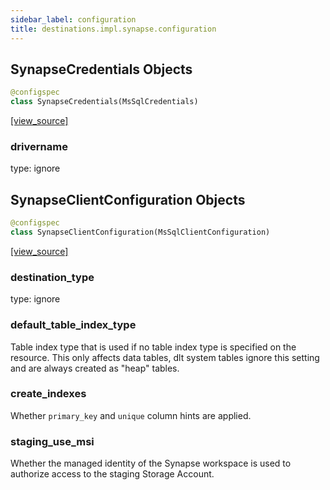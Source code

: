 ```yaml
---
sidebar_label: configuration
title: destinations.impl.synapse.configuration
---
```


## SynapseCredentials Objects

```python
@configspec
class SynapseCredentials(MsSqlCredentials)
```

[[view_source]](https://github.com/dlt-hub/dlt/blob/3739c9ac839aafef713f6d5ebbc6a81b2a39a1b0/dlt/destinations/impl/synapse/configuration.py#L18)

### drivername

type: ignore

## SynapseClientConfiguration Objects

```python
@configspec
class SynapseClientConfiguration(MsSqlClientConfiguration)
```

[[view_source]](https://github.com/dlt-hub/dlt/blob/3739c9ac839aafef713f6d5ebbc6a81b2a39a1b0/dlt/destinations/impl/synapse/configuration.py#L34)

### destination\_type

type: ignore

### default\_table\_index\_type

Table index type that is used if no table index type is specified on the resource.
This only affects data tables, dlt system tables ignore this setting and
are always created as "heap" tables.

### create\_indexes

Whether `primary_key` and `unique` column hints are applied.

### staging\_use\_msi

Whether the managed identity of the Synapse workspace is used to authorize access to the staging Storage Account.

